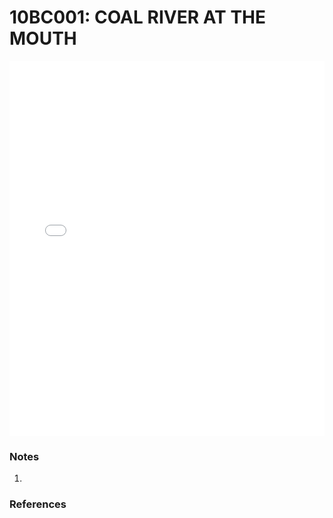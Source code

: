 # 10BC001: COAL RIVER AT THE MOUTH

<iframe src="/distribution_estimation/_static/stations/10BC001_fdc.html" width="100%" height="600" frameborder="0"></iframe>

### Notes
1. 

### References

